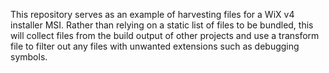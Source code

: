 This repository serves as an example of harvesting files for a WiX v4 installer MSI. Rather than relying on a static list of files to be bundled, this will collect files from the build output of other projects and use a transform file to filter out any files with unwanted extensions such as debugging symbols.
